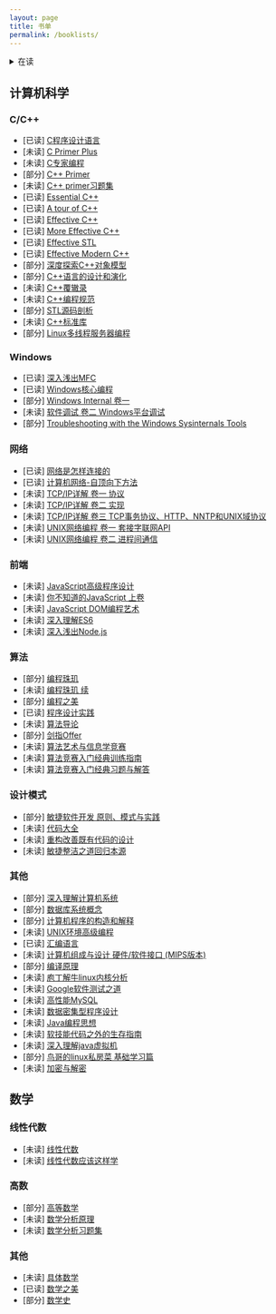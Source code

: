 ```yaml
---
layout: page
title: 书单
permalink: /booklists/
---
```


<details>
<summary>在读</summary>
<pre>
2021/3
* [✔]Effective Modern C++
  感觉翻译的不太行，移动和右值引用那块还是不太清楚，后续重新看看英文版
* Troubleshooting with the Windows Sysinternals Tools
  暂时停止阅读，感觉对windows的一些概念还是不够了解，等后面结合着Windows Internal一起读
* [✔]汇编语言
  大体读完了，有空把拓展实验做了

2021/4
* 敏捷软件开发 原则、模式与实践
* 深度探索C++对象模型
* 加密与解密
</pre>
</details>


## 计算机科学

### C/C++
* [已读] [ C程序设计语言 ][1]
* [未读] [ C Primer Plus ][2]
* [未读] [ C专家编程 ][3]
* [部分] [ C++ Primer ][4]
* [未读] [ C++ primer习题集 ][5]
* [已读] [ Essential C++ ][6]
* [已读] [ A tour of C++ ][7]
* [已读] [ Effective C++ ][8]
* [已读] [ More Effective C++ ][9]
* [已读] [ Effective STL ][10]
* [已读] [ Effective Modern C++ ][11]
* [部分] [ 深度探索C++对象模型 ][12]
* [部分] [ C++语言的设计和演化 ][13]
* [未读] [ C++覆辙录 ][14]
* [未读] [ C++编程规范 ][15]
* [部分] [ STL源码剖析 ][16]
* [未读] [ C++标准库 ][17]
* [部分] [ Linux多线程服务器编程 ][18]

### Windows
* [已读] [ 深入浅出MFC ][19]
* [已读] [ Windows核心编程 ][20]
* [部分] [ Windows Internal 卷一 ][21]
* [未读] [ 软件调试 卷二 Windows平台调试 ][22]
* [部分] [ Troubleshooting with the Windows Sysinternals Tools ][23]

### 网络
* [已读] [ 网络是怎样连接的 ][24]
* [已读] [ 计算机网络-自顶向下方法 ][25]
* [未读] [ TCP/IP详解 卷一 协议 ][26]
* [未读] [ TCP/IP详解 卷二 实现 ][27]
* [未读] [ TCP/IP详解 卷三 TCP事务协议、HTTP、NNTP和UNIX域协议 ][28]
* [未读] [ UNIX网络编程 卷一 套接字联网API ][29]
* [未读] [ UNIX网络编程 卷二 进程间通信 ][30]

### 前端
* [未读] [ JavaScript高级程序设计 ][31]
* [未读] [ 你不知道的JavaScript 上卷 ][32]
* [未读] [ JavaScript DOM编程艺术 ][33] 
* [未读] [ 深入理解ES6 ][34]
* [未读] [ 深入浅出Node.js ][35]

### 算法
* [部分] [ 编程珠玑 ][36]
* [未读] [ 编程珠玑 续 ][37]
* [部分] [ 编程之美 ][38]
* [已读] [ 程序设计实践 ][39]
* [未读] [ 算法导论 ][40]
* [部分] [ 剑指Offer ][41]
* [未读] [ 算法艺术与信息学竞赛 ][42]
* [未读] [ 算法竞赛入门经典训练指南 ][43]
* [未读] [ 算法竞赛入门经典习题与解答 ][44]

### 设计模式
* [部分] [ 敏捷软件开发 原则、模式与实践 ][45]
* [未读] [ 代码大全 ][46]
* [未读] [ 重构改善既有代码的设计 ][47]
* [未读] [ 敏捷整洁之道回归本源 ][48]

### 其他
* [部分] [ 深入理解计算机系统 ][49]
* [部分] [ 数据库系统概念 ][50]
* [部分] [ 计算机程序的构造和解释 ][51]
* [未读] [ UNIX环境高级编程 ][52]
* [已读] [ 汇编语言 ][53]
* [未读] [ 计算机组成与设计 硬件/软件接口 (MIPS版本) ][54]
* [部分] [ 编译原理 ][55]
* [未读] [ 庖丁解牛linux内核分析 ][56]
* [未读] [ Google软件测试之道 ][57]
* [未读] [ 高性能MySQL ][58]
* [未读] [ 数据密集型程序设计 ][59]
* [未读] [ Java编程思想 ][60]
* [未读] [ 软技能代码之外的生存指南 ][61]
* [未读] [ 深入理解java虚拟机 ][62]
* [部分] [ 鸟哥的linux私房菜 基础学习篇 ][63]
* [未读] [ 加密与解密 ][72]


## 数学

### 线性代数
* [未读] [ 线性代数 ][64]
* [未读] [ 线性代数应该这样学 ][65]

### 高数
* [部分] [ 高等数学 ][66]
* [未读] [ 数学分析原理 ][67]
* [未读] [ 数学分析习题集 ][68]

### 其他
* [未读] [ 具体数学 ][69]
* [已读] [ 数学之美 ][70]
* [部分] [ 数学史 ][71]




[1]: https://book.douban.com/subject/1882483/
[2]: https://book.douban.com/subject/26792521/
[3]: https://book.douban.com/subject/2377310/
[4]: https://book.douban.com/subject/25708312/
[5]: https://book.douban.com/subject/26308738/
[6]: https://book.douban.com/subject/24868427/
[7]: https://book.douban.com/subject/30271421/
[8]: https://book.douban.com/subject/5387403/
[9]: https://book.douban.com/subject/5908727/
[10]: https://book.douban.com/subject/24534868/
[11]: https://book.douban.com/subject/30178902/
[12]: https://book.douban.com/subject/10427315/
[13]: https://book.douban.com/subject/35198313/
[14]: https://book.douban.com/subject/26744530/
[15]: https://book.douban.com/subject/26899830/
[16]: https://book.douban.com/subject/1110934/
[17]: https://book.douban.com/subject/26419721/
[18]: https://book.douban.com/subject/20471211/

[19]: https://book.douban.com/subject/1094852/
[20]: https://book.douban.com/subject/3235659/
[21]: https://book.douban.com/subject/25928918/
[22]: https://book.douban.com/subject/35233332/
[23]: https://book.douban.com/subject/26907903/

[24]: https://book.douban.com/subject/26941639/
[25]: https://book.douban.com/subject/26910203/
[26]: https://book.douban.com/subject/26790659/
[27]: https://book.douban.com/subject/30875220/
[28]: https://book.douban.com/subject/30474721/
[29]: https://book.douban.com/subject/26434583/
[30]: https://book.douban.com/subject/26434599/

[31]: https://book.douban.com/subject/35175321/
[32]: https://book.douban.com/subject/26351021/
[33]: https://book.douban.com/subject/6038371/
[34]: https://book.douban.com/subject/27072230/
[35]: https://book.douban.com/subject/25768396/

[36]: https://book.douban.com/subject/26761285/
[37]: https://book.douban.com/subject/26761288/
[38]: https://book.douban.com/subject/3004255/
[39]: https://book.douban.com/subject/26712028/
[40]: https://book.douban.com/subject/20432061/
[41]: https://book.douban.com/subject/27008702/
[42]: https://book.douban.com/subject/1154204/
[43]: https://book.douban.com/subject/20254543/
[44]: https://book.douban.com/subject/30336590/

[45]: https://book.douban.com/subject/1140457/
[46]: https://book.douban.com/subject/1477390/
[47]: https://book.douban.com/subject/33400354/
[48]: https://book.douban.com/subject/35120025/

[49]: https://book.douban.com/subject/26912767/
[50]: https://book.douban.com/subject/10548379/
[51]: https://book.douban.com/subject/1148282/
[52]: https://book.douban.com/subject/34859705/
[53]: https://book.douban.com/subject/25726019/
[54]: https://book.douban.com/subject/25813550/
[55]: https://book.douban.com/subject/3296317/
[56]: https://book.douban.com/subject/30350365/
[57]: https://book.douban.com/subject/27187576/
[58]: https://book.douban.com/subject/23008813/
[59]: https://book.douban.com/subject/27154352/
[60]: https://book.douban.com/subject/2061172/
[61]: https://book.douban.com/subject/26835090/
[62]: https://book.douban.com/subject/24722612/
[63]: https://book.douban.com/subject/30359954/


[64]: https://book.douban.com/subject/34820335/
[65]: https://book.douban.com/subject/26886299/

[66]: https://book.douban.com/subject/1231393/
[67]: https://book.douban.com/subject/1230095/
[68]: https://book.douban.com/subject/4902598/

[69]: https://book.douban.com/subject/1231910/
[70]: https://book.douban.com/subject/35033507/
[71]: https://book.douban.com/subject/4712532/
[72]: https://book.douban.com/subject/30288807/
